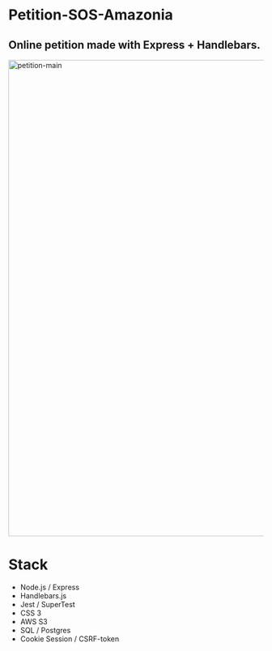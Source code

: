 # Petition-SOS-Amazonia
## Online petition made with Express + Handlebars. 
<img width="940" alt="petition-main" src="https://user-images.githubusercontent.com/50359290/67025162-dc05aa00-f105-11e9-8280-e673fd353feb.PNG">

# Stack 

- Node.js / Express
- Handlebars.js
- Jest / SuperTest
- CSS 3
- AWS S3
- SQL / Postgres
- Cookie Session / CSRF-token
